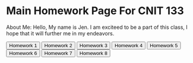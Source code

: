 <!DOCTYPE html>
<html lang="en">
<head>
    <meta charset="UTF-8">
    <title>Main Homework Page</title>
    <link rel="stylesheet" href="style.css">
</head>
<body>
    <div id="about-me">
        <h1 id="title">Main Homework Page For CNIT 133</h1>
        <p>
            About Me: Hello, My name is Jen. I am exciteed to be a part of this class, I hope that it will further me in my endeavors.
        </p>
        <!-- You can include more content about yourself here -->
    </div>
<div id="button-container"><!-- Insert buttons here, each linking to a different homework part -->
        <button onclick="location.href='homework1.html'">Homework 1</button>
        <button onclick="location.href='homework2.html'">Homework 2</button>
        <button onclick="location.href='homework3.html'">Homework 3</button>
        <button onclick="location.href='homework4.html'">Homework 4</button>
        <button onclick="location.href='homework5.html'">Homework 5</button>
        <button onclick="location.href='homework6.html'">Homework 6</button>
        <button onclick="location.href='homework7.html'">Homework 7</button>
        <button onclick="location.href='homework8.html'">Homework 8</button>
        <!-- Add more buttons as needed -->
    </div>
</body>
</html>

